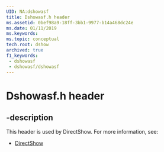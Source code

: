 ```yaml
---
UID: NA:dshowasf
title: Dshowasf.h header
ms.assetid: 0bef98a9-18ff-3bb1-9977-b14a468dc24e
ms.date: 01/11/2019
ms.keywords: 
ms.topic: conceptual
tech.root: dshow
archived: true
f1_keywords:
 - dshowasf
 - dshowasf/dshowasf
---
```


# Dshowasf.h header


## -description

This header is used by DirectShow. For more information, see:

- [DirectShow](../_dshow/index.md)

